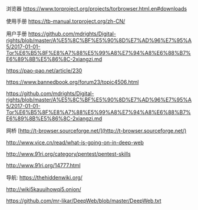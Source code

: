 浏览器 https://www.torproject.org/projects/torbrowser.html.en#downloads

使用手册 https://tb-manual.torproject.org/zh-CN/

用户手册 https://github.com/mdrights/Digital-rights/blob/master/A%E5%8C%BF%E5%90%8D%E7%AD%96%E7%95%A5/2017-01-01-Tor%E6%B5%8F%E8%A7%88%E5%99%A8%E7%94%A8%E6%88%B7%E6%89%8B%E5%86%8C-2xiangzi.md

https://pao-pao.net/article/230

https://www.bannedbook.org/forum23/topic4506.html

https://github.com/mdrights/Digital-rights/blob/master/A%E5%8C%BF%E5%90%8D%E7%AD%96%E7%95%A5/2017-01-01-Tor%E6%B5%8F%E8%A7%88%E5%99%A8%E7%94%A8%E6%88%B7%E6%89%8B%E5%86%8C-2xiangzi.md



网桥 [http://t-browser.sourceforge.net/](http://t-browser.sourceforge.net/)

http://www.vice.cn/read/what-is-going-on-in-deep-web

http://www.91ri.org/category/pentest/pentest-skills

http://www.91ri.org/14777.html

导航: https://thehiddenwiki.org/


http://wiki5kauuihowqi5.onion/


https://github.com/mr-likar/DeepWeb/blob/master/DeepWeb.txt
